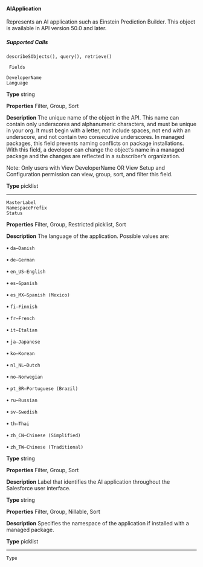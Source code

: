 #### AIApplication

Represents an AI application such as Einstein Prediction Builder. This object is available in API version 50.0 and later.

##### Supported Calls
```
describeSObjects(), query(), retrieve()

 Fields

```
```
DeveloperName
Language

```

**Type**
string

**Properties**
Filter, Group, Sort

**Description**
The unique name of the object in the API. This name can contain only underscores and
alphanumeric characters, and must be unique in your org. It must begin with a letter, not
include spaces, not end with an underscore, and not contain two consecutive underscores.
In managed packages, this field prevents naming conflicts on package installations. With
this field, a developer can change the object’s name in a managed package and the changes
are reflected in a subscriber’s organization.

Note: Only users with View DeveloperName OR View Setup and Configuration
permission can view, group, sort, and filter this field.

**Type**
picklist


-----

```
MasterLabel
NamespacePrefix
Status

```

**Properties**
Filter, Group, Restricted picklist, Sort

**Description**
The language of the application. Possible values are:

**•** `da—Danish`

**•** `de—German`

**•** `en_US—English`

**•** `es—Spanish`

**•** `es_MX—Spanish (Mexico)`

**•** `fi—Finnish`

**•** `fr—French`

**•** `it—Italian`

**•** `ja—Japanese`

**•** `ko—Korean`

**•** `nl_NL—Dutch`

**•** `no—Norwegian`

**•** `pt_BR—Portuguese (Brazil)`

**•** `ru—Russian`

**•** `sv—Swedish`

**•** `th—Thai`

**•** `zh_CN—Chinese (Simplified)`

**•** `zh_TW—Chinese (Traditional)`

**Type**
string

**Properties**
Filter, Group, Sort

**Description**
Label that identifies the AI application throughout the Salesforce user interface.

**Type**
string

**Properties**
Filter, Group, Nillable, Sort

**Description**
Specifies the namespace of the application if installed with a managed package.

**Type**
picklist


-----

```
Type
